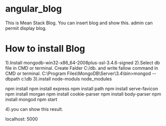 # angular_blog
This is Mean Stack Blog.
You can insert blog and show this.
admin can permit display blog.

# How to install Blog

1).Install mongodb-win32-x86_64-2008plus-ssl-3.4.6-signed
2).Select db file in CMD or terminal.
   Create Falder C:/db.
   and write fallow command in CMD or terminal.
  C:\Program Files\MongoDB\Server\3.4\bin>mongod --dbpath c:\db
3).install node-moduls node_modules

 npm install 
 npm install express
 npm install path
 npm install serve-favicon
 npm install morgan
 npm install cookie-parser
 npm install body-parser
 npm install mongod
 npm start
 
4).you can show this result.

localhost: 5000
 
  
    
